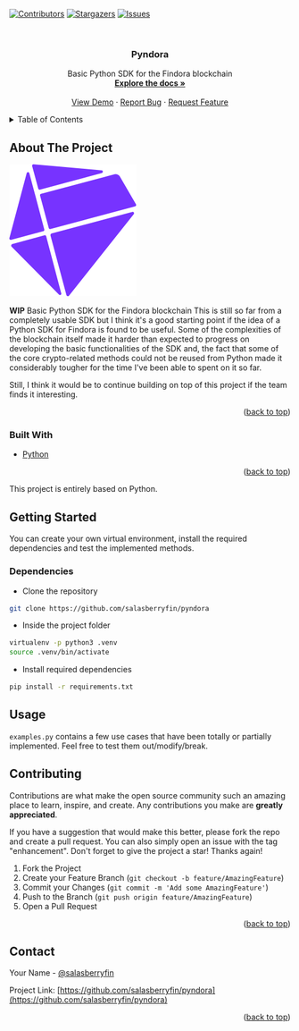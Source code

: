 [![Contributors][contributors-shield]][contributors-url]
[![Stargazers][stars-shield]][stars-url]
[![Issues][issues-shield]][issues-url]



<!-- PROJECT LOGO -->
<br />
<div align="center">
<!--
  <a href="https://github.com/salasberryfin/pyndora">
    <img src="images/findora.svg" alt="Logo" width="80" height="80">
  </a>
-->

<h3 align="center">Pyndora</h3>

  <p align="center">
    Basic Python SDK for the Findora blockchain
    <br />
    <a href="https://github.com/salasberryfin/pyndora"><strong>Explore the docs »</strong></a>
    <br />
    <br />
    <a href="https://github.com/salasberryfin/pyndora">View Demo</a>
    ·
    <a href="https://github.com/salasberryfin/pyndora/issues">Report Bug</a>
    ·
    <a href="https://github.com/salasberryfin/pyndora/issues">Request Feature</a>
  </p>
</div>



<!-- TABLE OF CONTENTS -->
<details>
  <summary>Table of Contents</summary>
  <ol>
    <li>
      <a href="#about-the-project">About The Project</a>
      <ul>
        <li><a href="#built-with">Built With</a></li>
      </ul>
    </li>
    <li>
      <a href="#getting-started">Getting Started</a>
      <ul>
        <li><a href="#dependencies">Dependencies</a></li>
      </ul>
    </li>
    <li><a href="#usage">Usage</a></li>
    <li><a href="#contributing">Contributing</a></li>
    <li><a href="#contact">Contact</a></li>
  </ol>
</details>



<!-- ABOUT THE PROJECT -->
## About The Project

[![Product Name Screen Shot][product-screenshot]](https://example.com)

**WIP** Basic Python SDK for the Findora blockchain
This is still so far from a completely usable SDK but I think it's a good starting 
point if the idea of a Python SDK for Findora is found to be useful. Some 
of the complexities of the blockchain itself made it harder than expected to 
progress on developing the basic functionalities of the SDK and, the fact that 
some of the core crypto-related methods could not be reused from Python made it 
considerably tougher for the time I've been able to spent on it so far.

Still, I think it would be to continue building on top of this project if the team 
finds it interesting.

<p align="right">(<a href="#top">back to top</a>)</p>



### Built With

* [Python](https://python.org/)

<p align="right">(<a href="#top">back to top</a>)</p>

This project is entirely based on Python.

<!-- GETTING STARTED -->
## Getting Started

You can create your own virtual environment, install the required dependencies 
and test the implemented methods.

### Dependencies

* Clone the repository

```bash
git clone https://github.com/salasberryfin/pyndora
```

* Inside the project folder

```bash
virtualenv -p python3 .venv
source .venv/bin/activate
```

* Install required dependencies

```bash
pip install -r requirements.txt
```

<!-- USAGE EXAMPLES -->
## Usage

`examples.py` contains a few use cases that have been totally or partially 
implemented. Feel free to test them out/modify/break.


<!-- CONTRIBUTING -->
## Contributing

Contributions are what make the open source community such an amazing place to learn, inspire, and create. Any contributions you make are **greatly appreciated**.

If you have a suggestion that would make this better, please fork the repo and create a pull request. You can also simply open an issue with the tag "enhancement".
Don't forget to give the project a star! Thanks again!

1. Fork the Project
2. Create your Feature Branch (`git checkout -b feature/AmazingFeature`)
3. Commit your Changes (`git commit -m 'Add some AmazingFeature'`)
4. Push to the Branch (`git push origin feature/AmazingFeature`)
5. Open a Pull Request

<p align="right">(<a href="#top">back to top</a>)</p>

<!-- CONTACT -->
## Contact

Your Name - [@salasberryfin](https://twitter.com/salasberryfin)

Project Link: [https://github.com/salasberryfin/pyndora](https://github.com/salasberryfin/pyndora)

<p align="right">(<a href="#top">back to top</a>)</p>



<!-- MARKDOWN LINKS & IMAGES -->
<!-- https://www.markdownguide.org/basic-syntax/#reference-style-links -->
[contributors-shield]: https://img.shields.io/github/contributors/salasberryfin/pyndora.svg?style=for-the-badge
[contributors-url]: https://github.com/salasberryfin/pyndora/graphs/contributors
[forks-shield]: https://img.shields.io/github/forks/salasberryfin/pyndora.svg?style=for-the-badge
[forks-url]: https://github.com/salasberryfin/pyndora/network/members
[stars-shield]: https://img.shields.io/github/stars/salasberryfin/pyndora.svg?style=for-the-badge
[stars-url]: https://github.com/salasberryfin/pyndora/stargazers
[issues-shield]: https://img.shields.io/github/issues/salasberryfin/pyndora.svg?style=for-the-badge
[issues-url]: https://github.com/salasberryfin/pyndora/issues
[product-screenshot]: images/findora.svg
